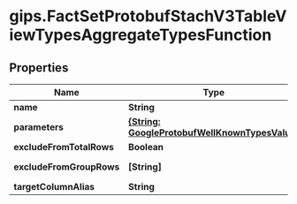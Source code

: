 # gips.FactSetProtobufStachV3TableViewTypesAggregateTypesFunction

## Properties

Name | Type | Description | Notes
------------ | ------------- | ------------- | -------------
**name** | **String** |  | [optional] 
**parameters** | [**{String: GoogleProtobufWellKnownTypesValue}**](GoogleProtobufWellKnownTypesValue.md) |  | [optional] [readonly] 
**excludeFromTotalRows** | **Boolean** |  | [optional] 
**excludeFromGroupRows** | **[String]** |  | [optional] [readonly] 
**targetColumnAlias** | **String** |  | [optional] 


